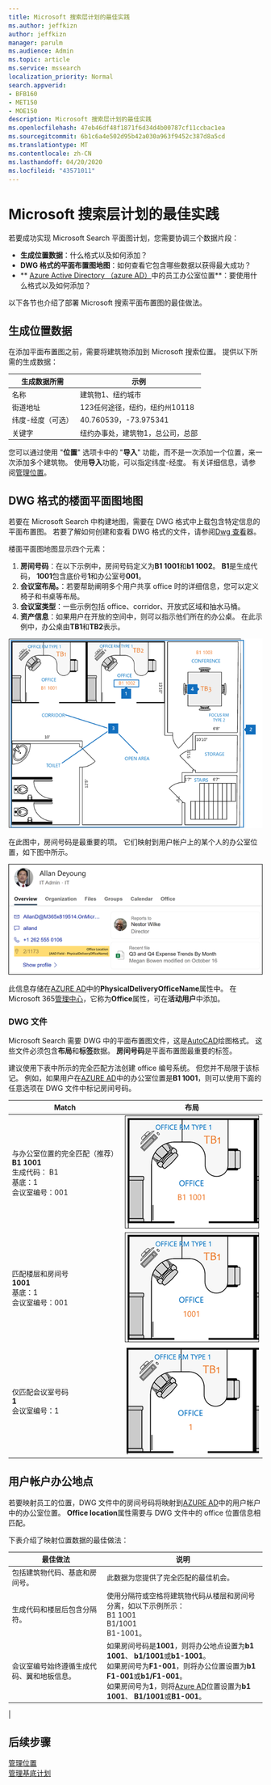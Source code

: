 ```yaml
---
title: Microsoft 搜索层计划的最佳实践
ms.author: jeffkizn
author: jeffkizn
manager: parulm
ms.audience: Admin
ms.topic: article
ms.service: mssearch
localization_priority: Normal
search.appverid:
- BFB160
- MET150
- MOE150
description: Microsoft 搜索层计划的最佳实践
ms.openlocfilehash: 47eb46df48f1871f6d34d4b00787cf11ccbac1ea
ms.sourcegitcommit: 6b1c6a4e502d95b42a030a963f9452c387d8a5cd
ms.translationtype: MT
ms.contentlocale: zh-CN
ms.lasthandoff: 04/20/2020
ms.locfileid: "43571011"
---
```

<!-- markdownlint-disable no-inline-html -->
# <a name="best-practices-for-microsoft-search-floor-plans"></a>Microsoft 搜索层计划的最佳实践

若要成功实现 Microsoft Search 平面图计划，您需要协调三个数据片段：

- **生成位置数据**：什么格式以及如何添加？
- **DWG 格式的平面布置图地图**：如何查看它包含哪些数据以获得最大成功？
- ** [Azure Active Directory （azure AD）](https://azure.microsoft.com/services/active-directory/)中的员工办公室位置**：要使用什么格式以及如何添加？ <br>

以下各节也介绍了部署 Microsoft 搜索平面布置图的最佳做法。

## <a name="building-location-data"></a>生成位置数据

在添加平面布置图之前，需要将建筑物添加到 Microsoft 搜索位置。 提供以下所需的生成数据：

|生成数据所需  |示例  |
|---------|---------|
|名称     |    建筑物1、纽约城市     |
|街道地址     |     123任何途径，纽约，纽约州10118  |
|纬度-经度（可选）   |    40.760539，-73.975341      |
|关键字     |    纽约办事处，建筑物1，总公司，总部     |

您可以通过使用 "**位置**" 选项卡中的 "**导入**" 功能，而不是一次添加一个位置，来一次添加多个建筑物。 使用**导入**功能，可以指定纬度-经度。 有关详细信息，请参阅[管理位置](manage-locations.md)。

## <a name="floor-plan-map-in-dwg-format"></a>DWG 格式的楼面平面图地图

若要在 Microsoft Search 中构建地图，需要在 DWG 格式中上载包含特定信息的平面布置图。 若要了解如何创建和查看 DWG 格式的文件，请参阅[Dwg 查看](https://www.autodesk.in/products/dwg)器。

楼面平面图地图显示四个元素：

1. **房间号码**：在以下示例中，房间号码定义为**B1 1001**和**b1 1002**。 **B1**是生成代码， **1001**包含底价号**1**和办公室号**001**。
1. **会议室布局。**：若要帮助阐明多个用户共享 office 时的详细信息，您可以定义椅子和书桌等布局。
1. **会议室类型**：一些示例包括 office、corridor、开放式区域和抽水马桶。
1. **资产信息**：如果用户在开放的空间中，则可以指示他们所在的办公桌。 在此示例中，办公桌由**TB1**和**TB2**表示。

![简单的 office 地图，显示如何标记会议室编号、资产和会议室类型](media/Floorplans-LayoutwithCallouts.png)

在此图中，房间号码是最重要的项。 它们映射到用户帐户上的某个人的办公室位置，如下图中所示。

![显示用户详细信息（包括 office 位置）的 "人员" 搜索结果卡片的 "概述" 选项卡](media/floorplans-peoplecard.png)

此信息存储在[AZURE AD](https://azure.microsoft.com/services/active-directory/)中的**PhysicalDeliveryOfficeName**属性中。 在 Microsoft 365[管理中心](https://admin.microsoft.com)，它称为**Office**属性，可在**活动用户**中添加。

### <a name="dwg-files"></a>DWG 文件

Microsoft Search 需要 DWG 中的平面布置图文件，这是[AutoCAD](https://www.autodesk.com/autocad)绘图格式。 这些文件必须包含**布局**和**标签**数据。 **房间号码**是平面布置图最重要的标签。

建议使用下表中所示的完全匹配方法创建 office 编号系统。 但您并不局限于该标记。 例如，如果用户在[AZURE AD](https://azure.microsoft.com/services/active-directory/)中的办公室位置是**B1 1001**，则可以使用下面的任意选项在 DWG 文件中标记房间号码。

|Match  |布局  |
|---------|---------|
|与办公室位置的完全匹配（推荐） <br> **B1 1001** <br> 生成代码： B1<br>基底：1 <br>会议室编号：001    |    ![办公室编号为 "B1 1001" 的单一办公室平面布置图](media/floorplans-layoutexactmatch.png)     |
|匹配楼层和房间号 <br> **1001**<br>基底：1 <br>会议室编号：001    |   ![Office 编号为 "1001" 的单一办公室平面布置图](media/floorplans-layoutfloorroom.png)   |
|仅匹配会议室号码 <br> **1**<br>会议室编号：1        |    ![Office 编号为 "1" 的单一办公室楼面地图](media/floorplans-layoutroomonly.png)     |

## <a name="user-account-office-location"></a>用户帐户办公地点

若要映射员工的位置，DWG 文件中的房间号码将映射到[AZURE AD](https://azure.microsoft.com/services/active-directory/)中的用户帐户中的办公室位置。 **Office location**属性需要与 DWG 文件中的 office 位置信息相匹配。

下表介绍了映射位置数据的最佳做法：

|最佳做法  |说明 |
|---------|---------|
|包括建筑物代码、基底和房间号。     |   此数据为您提供了完全匹配的最佳机会。     |
|生成代码和楼层后包含分隔符。     |  使用分隔符或空格将建筑物代码从楼层和房间号分离，如以下示例所示：<br> B1 1001<br> B1/1001 <br> B1-1001。   |
|会议室编号始终遵循生成代码、翼和地板信息。     |  如果房间号码是**1001**，则将办公地点设置为**b1 1001**、 **b1/1001**或**b1-1001**。 <br> 如果房间号为**F1-001**，则将办公位置设置为**b1 F1-001**或**b1/F1-001**。 <br> 如果房间号为**1**，则将[Azure AD](https://azure.microsoft.com/services/active-directory/)位置设置为**b1 1001**、 **B1/1001**或**B1-001**。       |
|

## <a name="next-steps"></a>后续步骤

[管理位置](manage-locations.md)<br>
[管理基底计划](manage-floorplans.md)
